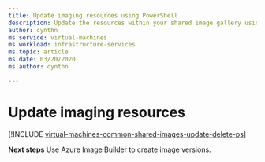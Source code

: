 ```yaml
---
title: Update imaging resources using PowerShell
description: Update the resources within your shared image gallery using Azure PowerShell.
author: cynthn
ms.service: virtual-machines
ms.workload: infrastructure-services
ms.topic: article
ms.date: 03/20/2020
ms.author: cynthn

---
```


# Update imaging resources 


[!INCLUDE [virtual-machines-common-shared-images-update-delete-ps](../../../includes/virtual-machines-common-shared-images-update-delete-ps.md)]

**Next steps**
Use Azure Image Builder to create image versions.